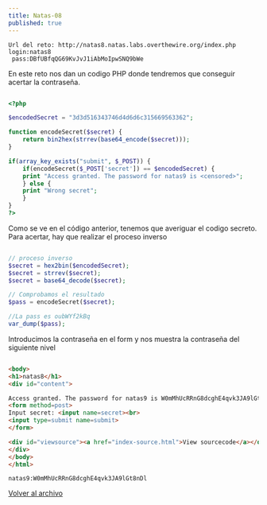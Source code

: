```yaml
---
title: Natas-08
published: true
---
```


```
Url del reto: http://natas8.natas.labs.overthewire.org/index.php
login:natas8
 pass:DBfUBfqQG69KvJvJ1iAbMoIpwSNQ9bWe
```

En este reto nos dan un codigo PHP donde tendremos que conseguir acertar la contraseña.

```php

<?php

$encodedSecret = "3d3d516343746d4d6d6c315669563362";

function encodeSecret($secret) {
    return bin2hex(strrev(base64_encode($secret)));
}

if(array_key_exists("submit", $_POST)) {
    if(encodeSecret($_POST['secret']) == $encodedSecret) {
    print "Access granted. The password for natas9 is <censored>";
    } else {
    print "Wrong secret";
    }
}
?>

```

Como se ve en el código anterior, tenemos que averiguar el codigo secreto. Para acertar, hay que realizar el proceso inverso

```php

// proceso inverso
$secret = hex2bin($encodedSecret);
$secret = strrev($secret);
$secret = base64_decode($secret);

// Comprobamos el resultado
$pass = encodeSecret($secret);

//La pass es oubWYf2kBq
var_dump($pass); 

```

Introducimos la contraseña en el form y nos muestra la contraseña del siguiente nivel

```html

<body>
<h1>natas8</h1>
<div id="content">

Access granted. The password for natas9 is W0mMhUcRRnG8dcghE4qvk3JA9lGt8nDl
<form method=post>
Input secret: <input name=secret><br>
<input type=submit name=submit>
</form>

<div id="viewsource"><a href="index-source.html">View sourcecode</a></div>
</div>
</body>
</html>

```

```    
natas9:W0mMhUcRRnG8dcghE4qvk3JA9lGt8nDl
```

[Volver al archivo](archive)
